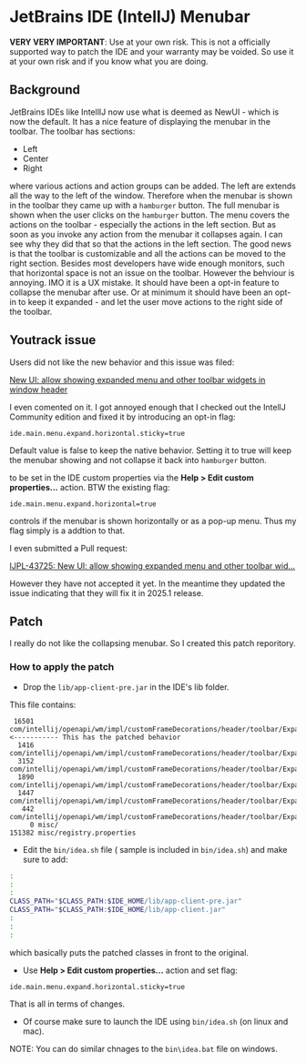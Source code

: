 # JetBrains IDE (IntellJ) Menubar

**VERY VERY IMPORTANT**: Use at your own risk. This is not a officially supported way to patch the IDE and your warranty may be voided. So use it at your own risk and if you know what you are doing.

## Background

JetBrains IDEs like IntellIJ now use what is deemed as NewUI - which is now the default. It has a nice feature of displaying the menubar in the toolbar. The toolbar has sections:

- Left
- Center
- Right

where various actions and action groups can be added. The left are extends all the way to the left of the window. Therefore when the menubar is shown in the toolbar they came up with a `hamburger` button. The full menubar is shown when the user clicks on the `hamburger` button. The menu covers the actions on the toolbar - especially the actions in the left section. But as soon as you invoke any action from the menubar it collapses again. I can see why they did that so that the actions in the left section. The good news is that the toolbar is customizable and all the actions can be moved to the right section. Besides most developers have wide enough monitors, such that horizontal space is not an issue on the toolbar. However the behviour is annoying. IMO it is a UX mistake. It should have been a opt-in feature to collapse the menubar after use. Or at minimum it should have been an opt-in to keep it expanded - and let the user move actions to the right side of the toolbar.


## Youtrack issue

Users did not like the new behavior and this issue was filed:

[New UI: allow showing expanded menu and other toolbar widgets in window header](https://youtrack.jetbrains.com/issue/IJPL-43725)

I even comented on it. I got annoyed enough that I checked out the IntellJ Community edition and fixed it by introducing an opt-in flag:


`ide.main.menu.expand.horizontal.sticky=true`

Default value is false to keep the native behavior. Setting it to true will keep the menubar showing and not collapse it back into `hamburger` button.


to be set in the IDE custom properties via the **Help > Edit custom properties...** action. BTW the existing flag:

`ide.main.menu.expand.horizontal=true`

controls if the menubar is shown horizontally or as a pop-up menu. Thus my flag simply is a addtion to that.

I even submitted a Pull request:

[IJPL-43725: New UI: allow showing expanded menu and other toolbar wid…](https://github.com/JetBrains/intellij-community/pull/2889)

However they have not accepted it yet. In the meantime they updated the issue indicating that they will fix it in 2025.1 release.

## Patch

I really do not like the collapsing menubar. So I created this patch reporitory.

### How to apply the patch

- Drop the `lib/app-client-pre.jar` in the IDE's lib folder.

This file contains:
```
 16501 com/intellij/openapi/wm/impl/customFrameDecorations/header/toolbar/ExpandableMenu.class <----------- This has the patched behavior
  1416 com/intellij/openapi/wm/impl/customFrameDecorations/header/toolbar/ExpandableMenu$2.class
  3152 com/intellij/openapi/wm/impl/customFrameDecorations/header/toolbar/ExpandableMenu$HeaderColorfulPanel.class
  1890 com/intellij/openapi/wm/impl/customFrameDecorations/header/toolbar/ExpandableMenu$ShadowComponent.class
  1447 com/intellij/openapi/wm/impl/customFrameDecorations/header/toolbar/ExpandableMenu$ShadowComponent$1.class
   442 com/intellij/openapi/wm/impl/customFrameDecorations/header/toolbar/ExpandableMenuKt.class
     0 misc/
151382 misc/registry.properties
```

- Edit the `bin/idea.sh` file ( sample is included in `bin/idea.sh`) and make sure to add:

```bash
:
:
:
CLASS_PATH="$CLASS_PATH:$IDE_HOME/lib/app-client-pre.jar"
CLASS_PATH="$CLASS_PATH:$IDE_HOME/lib/app-client.jar"
:
:
:
```
  which basically puts the patched classes in front to the original.

- Use **Help > Edit custom properties...** action and set flag:

`ide.main.menu.expand.horizontal.sticky=true`

That is all in terms of changes.

- Of course make sure to launch the IDE using `bin/idea.sh` (on linux and mac).

NOTE: You can do similar chnages to the `bin\idea.bat` file on windows.
